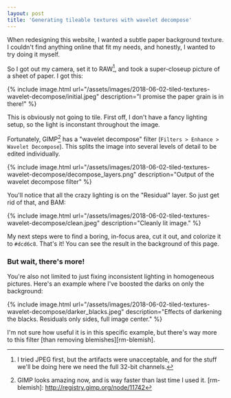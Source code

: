 ```yaml
---
layout: post
title: 'Generating tileable textures with wavelet decompose'
---
```


When redesigning this website, I wanted a subtle paper background texture. I
couldn't find anything online that fit my needs, and honestly, I wanted to try
doing it myself.

So I got out my camera, set it to RAW[^1], and took a super-closeup picture of
a sheet of paper. I got this:

{% include image.html
    url="/assets/images/2018-06-02-tiled-textures-wavelet-decompose/initial.jpeg"
    description="I promise the paper grain is in there!" %}

This is obviously not going to tile. First off, I don't have a fancy lighting
setup, so the light is inconstant throughout the image.

Fortunately, GIMP[^2] has a "wavelet decompose" filter (`Filters > Enhance >
Wavelet Decompose`). This splits the image into several levels of detail to be
edited individually.

{% include image.html
    url="/assets/images/2018-06-02-tiled-textures-wavelet-decompose/decompose_layers.png"
    description="Output of the wavelet decompose filter" %}

You'll notice that all the crazy lighting is on the "Residual" layer. So just
get rid of that, and BAM:

{% include image.html
    url="/assets/images/2018-06-02-tiled-textures-wavelet-decompose/clean.jpeg"
    description="Cleanly lit image." %}

My next steps were to find a boring, in-focus area, cut it out, and colorize it
to `#dcd6c8`. That's it! You can see the result in the background of this page.


### But wait, there's more!

You're also not limited to just fixing inconsistent lighting in homogeneous
pictures. Here's an example where I've boosted the darks on only the
background:

{% include image.html
    url="/assets/images/2018-06-02-tiled-textures-wavelet-decompose/darker_blacks.jpeg"
    description="Effects of darkening the blacks. Residuals only sides, full image center." %}

I'm not sure how useful it is in this specific example, but there's way more to
this filter [than removing blemishes][rm-blemish].


[^1]: I tried JPEG first, but the artifacts were unacceptable, and for the stuff we'll be doing here we need the full 32-bit channels.
[^2]: GIMP looks amazing now, and is way faster than last time I used it.
[rm-blemish]: http://registry.gimp.org/node/11742
